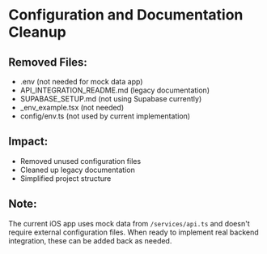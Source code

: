 # Configuration and Documentation Cleanup

## Removed Files:
- .env (not needed for mock data app)
- API_INTEGRATION_README.md (legacy documentation)  
- SUPABASE_SETUP.md (not using Supabase currently)
- _env_example.tsx (not needed)
- config/env.ts (not used by current implementation)

## Impact:
- Removed unused configuration files
- Cleaned up legacy documentation
- Simplified project structure

## Note:
The current iOS app uses mock data from `/services/api.ts` and doesn't require external configuration files. When ready to implement real backend integration, these can be added back as needed.
